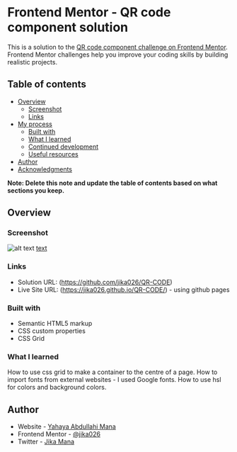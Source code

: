 # Frontend Mentor - QR code component solution

This is a solution to the [QR code component challenge on Frontend Mentor](https://www.frontendmentor.io/challenges/qr-code-component-iux_sIO_H). Frontend Mentor challenges help you improve your coding skills by building realistic projects.

## Table of contents

- [Overview](#overview)
  - [Screenshot](#screenshot)
  - [Links](#links)
- [My process](#my-process)
  - [Built with](#built-with)
  - [What I learned](#what-i-learned)
  - [Continued development](#continued-development)
  - [Useful resources](#useful-resources)
- [Author](#author)
- [Acknowledgments](#acknowledgments)

**Note: Delete this note and update the table of contents based on what sections you keep.**

## Overview

### Screenshot

![alt text](<Mobile view QR code component.png>)
[text](<screenshots/Desktop view QR code component>)

### Links

- Solution URL: (https://github.com/jika026/QR-CODE)
- Live Site URL: (https://jika026.github.io/QR-CODE/) - using github pages

### Built with

- Semantic HTML5 markup
- CSS custom properties
- CSS Grid

### What I learned

How to use css grid to make a container to the centre of a page.
How to import fonts from external websites - I used Google fonts.
How to use hsl for colors and background colors.

## Author

- Website - [Yahaya Abdullahi Mana](https://github.com/jika026/QR-CODE)
- Frontend Mentor - [@jika026](https://www.frontendmentor.io/profile/jika026)
- Twitter - [Jika Mana](https://www.twitter.com/jika_yahya)
